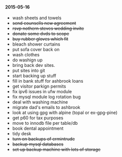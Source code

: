#### 2015-05-16 ####

- wash sheets and towels
- ~~send counsells new agreement~~
- ~~rsvp nothern steves wedding invite~~
- ~~donate some dvds to scope~~
- ~~buy rubber gloves which fit~~
- bleach shower curtains
- put sofa cover back on
- wash clothes
- do washign up
- bring back dev sites.
- put sites into git
- start backing up stuff
- fill in bank stuff for ashbrook loans
- get visitor parkign permits
- fix ipv6 issues in ufw module
- fix mysql module log rotation bug
- deal with washing machine
- migrate dad's emails to ashbrook
- look at using gpg with alpine (topal or ex-gpg-pine)
- get p60 for tax purposes
- move to innodb file per table/db
- book dental appointment
- tidy desk
- ~~turn on backups of ermintrude~~
- ~~backup mysql databases~~
- ~~set up backup machine with lots of storage~~
